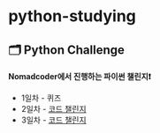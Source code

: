 # python-studying

## 🗂 Python Challenge
**Nomadcoder에서 진행하는 파이썬 챌린지❗️**
* 1일차 - 퀴즈
* 2일차 - [코드 챌린지](https://github.com/brillantescene/python-studying/blob/master/python-challenge/DayTwoBlueprint.py)
* 3일차 - [코드 챌린지](https://github.com/brillantescene/python-studying/blob/master/python-challenge/DayThreeBlueprint.py)
